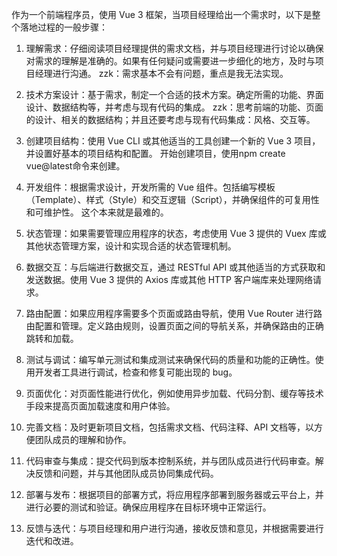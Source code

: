 作为一个前端程序员，使用 Vue 3 框架，当项目经理给出一个需求时，以下是整个落地过程的一般步骤：

1. 理解需求：仔细阅读项目经理提供的需求文档，并与项目经理进行讨论以确保对需求的理解是准确的。如果有任何疑问或需要进一步细化的地方，及时与项目经理进行沟通。 zzk：需求基本不会有问题，重点是我无法实现。
    
2. 技术方案设计：基于需求，制定一个合适的技术方案。确定所需的功能、界面设计、数据结构等，并考虑与现有代码的集成。 zzk：思考前端的功能、页面的设计、相关的数据结构；并且还要考虑与现有代码集成：风格、交互等。
    
3. 创建项目结构：使用 Vue CLI 或其他适当的工具创建一个新的 Vue 3 项目，并设置好基本的项目结构和配置。 开始创建项目，使用npm create vue@latest命令来创建。
    
4. 开发组件：根据需求设计，开发所需的 Vue 组件。包括编写模板（Template）、样式（Style）和交互逻辑（Script），并确保组件的可复用性和可维护性。 这个本来就是最难的。
    
5. 状态管理：如果需要管理应用程序的状态，考虑使用 Vue 3 提供的 Vuex 库或其他状态管理方案，设计和实现合适的状态管理机制。
    
6. 数据交互：与后端进行数据交互，通过 RESTful API 或其他适当的方式获取和发送数据。使用 Vue 3 提供的 Axios 库或其他 HTTP 客户端库来处理网络请求。
    
7. 路由配置：如果应用程序需要多个页面或路由导航，使用 Vue Router 进行路由配置和管理。定义路由规则，设置页面之间的导航关系，并确保路由的正确跳转和加载。
    
8. 测试与调试：编写单元测试和集成测试来确保代码的质量和功能的正确性。使用开发者工具进行调试，检查和修复可能出现的 bug。
    
9. 页面优化：对页面性能进行优化，例如使用异步加载、代码分割、缓存等技术手段来提高页面加载速度和用户体验。
    
10. 完善文档：及时更新项目文档，包括需求文档、代码注释、API 文档等，以方便团队成员的理解和协作。
    
11. 代码审查与集成：提交代码到版本控制系统，并与团队成员进行代码审查。解决反馈和问题，并与其他团队成员协同集成代码。
    
12. 部署与发布：根据项目的部署方式，将应用程序部署到服务器或云平台上，并进行必要的测试和验证。确保应用程序在目标环境中正常运行。
    
13. 反馈与迭代：与项目经理和用户进行沟通，接收反馈和意见，并根据需要进行迭代和改进。


